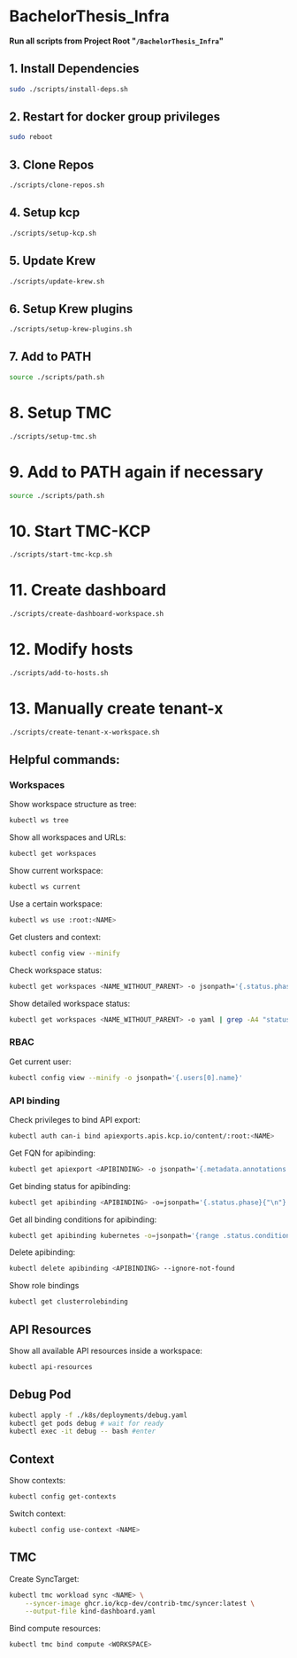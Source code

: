 # BachelorThesis_Infra

**Run all scripts from Project Root "`/BachelorThesis_Infra`"**

## 1. Install Dependencies

```sh
sudo ./scripts/install-deps.sh
```

## 2. Restart for docker group privileges

```sh
sudo reboot
```

## 3. Clone Repos

```sh
./scripts/clone-repos.sh
```

## 4. Setup kcp

```sh
./scripts/setup-kcp.sh
```

## 5. Update Krew

```sh
./scripts/update-krew.sh
```

## 6. Setup Krew plugins

```sh
./scripts/setup-krew-plugins.sh
```

## 7. Add to PATH

```sh
source ./scripts/path.sh
```

# 8. Setup TMC

```sh
./scripts/setup-tmc.sh
```

# 9. Add to PATH again if necessary

```sh
source ./scripts/path.sh
```

# 10. Start TMC-KCP

```sh
./scripts/start-tmc-kcp.sh
```

# 11. Create dashboard

```sh
./scripts/create-dashboard-workspace.sh
```

# 12. Modify hosts

```sh
./scripts/add-to-hosts.sh
```

# 13. Manually create tenant-x

```sh
./scripts/create-tenant-x-workspace.sh
```

## Helpful commands:

### Workspaces

Show workspace structure as tree:
```sh
kubectl ws tree
```

Show all workspaces and URLs:
```sh
kubectl get workspaces
```

Show current workspace:
```sh
kubectl ws current
```

Use a certain workspace:
```sh
kubectl ws use :root:<NAME>
```

Get clusters and context:
```sh
kubectl config view --minify
```

Check workspace status:
```sh
kubectl get workspaces <NAME_WITHOUT_PARENT> -o jsonpath='{.status.phase}{"\n"}'
```

Show detailed workspace status:
```sh
kubectl get workspaces <NAME_WITHOUT_PARENT> -o yaml | grep -A4 "status:"          
```

### RBAC

Get current user:
```sh
kubectl config view --minify -o jsonpath='{.users[0].name}'
```

### API binding

Check privileges to bind API export:
```sh
kubectl auth can-i bind apiexports.apis.kcp.io/content/:root:<NAME>
```

Get FQN for apibinding:
```sh
kubectl get apiexport <APIBINDING> -o jsonpath='{.metadata.annotations.kcp.io/path}:{.metadata.name}{"\n"}'
```

Get binding status for apibinding:
```sh
kubectl get apibinding <APIBINDING> -o=jsonpath='{.status.phase}{"\n"}'
```

Get all binding conditions for apibinding:
```sh
kubectl get apibinding kubernetes -o=jsonpath='{range .status.conditions[*]}{.type} {.status} {.reason} {.message}{"\n"}{end}'
```

Delete apibinding:
```sh
kubectl delete apibinding <APIBINDING> --ignore-not-found
```

Show role bindings
```sh
kubectl get clusterrolebinding
```

## API Resources

Show all available API resources inside a workspace:
```sh
kubectl api-resources
```

## Debug Pod

```sh
kubectl apply -f ./k8s/deployments/debug.yaml
kubectl get pods debug # wait for ready
kubectl exec -it debug -- bash #enter
```

## Context

Show contexts:
```sh
kubectl config get-contexts
```

Switch context:
```sh
kubectl config use-context <NAME>
```

## TMC

Create SyncTarget:
```sh
kubectl tmc workload sync <NAME> \
    --syncer-image ghcr.io/kcp-dev/contrib-tmc/syncer:latest \
    --output-file kind-dashboard.yaml
```

Bind compute resources:
```sh
kubectl tmc bind compute <WORKSPACE>
```